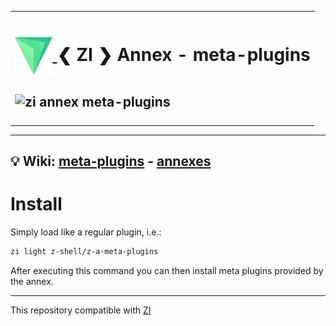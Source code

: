 
<div align="center"><table><tr><td>
<h1 align="center">
  <a href="https://github.com/z-shell/zi">
    <img align="center" src="https://github.com/z-shell/zi/raw/main/docs/images/logo.svg" alt="Logo" width="60px" height="60px" />
  </a> ❮ ZI ❯ Annex - meta-plugins </h1>
  <h2>
    <p><img align="center" src="https://raw.githubusercontent.com/z-shell/z-a-meta-plugins/main/docs/images/fuzzy-mplg-ex.png" alt="zi annex meta-plugins" width="100%" height="auto" /></p>
</h2></td></tr></table></div><hr />

## 💡 Wiki: [meta-plugins](https://z.digitalclouds.dev/ecosystem/annexes/meta-plugins) - [annexes](https://z.digitalclouds.dev/ecosystem/annexes)


# Install

Simply load like a regular plugin, i.e.:

```zsh
zi light z-shell/z-a-meta-plugins
```

After executing this command you can then install meta plugins provided by the annex.

---

This repository compatible with [ZI](https://github.com/z-shell/zi)

